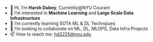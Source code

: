 - 👋 Hi, I’m **Harsh Dubey**, Currently@NYU Courant
- 👀 I’m interested in **Machine Learning** and **Large Scale Data Infrastructure**
- 🌱 I’m currently learning SOTA ML & DL Technqiues
- 💞️ I’m looking to collaborate on ML, DL, MLOPS, Data Infra Projects
- 📫 How to reach me: hd2225@nyu.edu

<!---
hardy30894/hardy30894 is a ✨ special ✨ repository because its `README.md` (this file) appears on your GitHub profile.
You can click the Preview link to take a look at your changes.
--->
